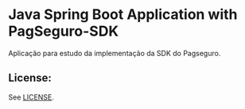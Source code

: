 # Java Spring Boot Application with PagSeguro-SDK

Aplicação para estudo da implementação da SDK do Pagseguro.

## License:
See [LICENSE](LICENSE).